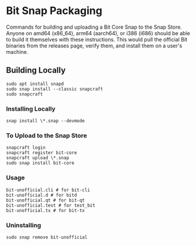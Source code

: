 # Bit Snap Packaging

Commands for building and uploading a Bit Core Snap to the Snap Store. Anyone on amd64 (x86_64), arm64 (aarch64), or i386 (i686) should be able to build it themselves with these instructions. This would pull the official Bit binaries from the releases page, verify them, and install them on a user's machine.

## Building Locally
```
sudo apt install snapd
sudo snap install --classic snapcraft
sudo snapcraft
```

### Installing Locally
```
snap install \*.snap --devmode
```

### To Upload to the Snap Store
```
snapcraft login
snapcraft register bit-core
snapcraft upload \*.snap
sudo snap install bit-core
```

### Usage
```
bit-unofficial.cli # for bit-cli
bit-unofficial.d # for bitd
bit-unofficial.qt # for bit-qt
bit-unofficial.test # for test_bit
bit-unofficial.tx # for bit-tx
```

### Uninstalling
```
sudo snap remove bit-unofficial
```
